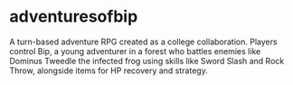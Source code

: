 # adventuresofbip
A turn-based adventure RPG created as a college collaboration. Players control Bip, a young adventurer in a forest who battles enemies like Dominus Tweedle the infected frog using skills like Sword Slash and Rock Throw, alongside items for HP recovery and strategy.
